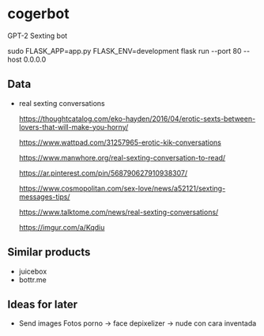 # cogerbot
GPT-2 Sexting bot

sudo FLASK_APP=app.py FLASK_ENV=development flask run --port 80 --host 0.0.0.0


## Data
- real sexting conversations

	https://thoughtcatalog.com/eko-hayden/2016/04/erotic-sexts-between-lovers-that-will-make-you-horny/

	https://www.wattpad.com/31257965-erotic-kik-conversations

	https://www.manwhore.org/real-sexting-conversation-to-read/

	https://ar.pinterest.com/pin/568790627910938307/

	https://www.cosmopolitan.com/sex-love/news/a52121/sexting-messages-tips/

	https://www.talktome.com/news/real-sexting-conversations/

	https://imgur.com/a/Kqdiu

## Similar products
- juicebox
- bottr.me

## Ideas for later

- Send images
	Fotos porno -> face depixelizer -> nude con cara inventada
